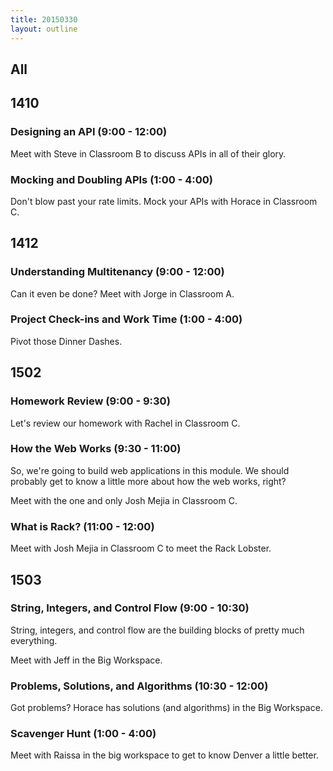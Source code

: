 ```yaml
---
title: 20150330
layout: outline
---
```


## All

## 1410

### Designing an API (9:00 - 12:00)

Meet with Steve in Classroom B to discuss APIs in all of their glory.

### Mocking and Doubling APIs (1:00 - 4:00)

Don't blow past your rate limits. Mock your APIs with Horace in Classroom C.

## 1412

### Understanding Multitenancy (9:00 - 12:00)

Can it even be done? Meet with Jorge in Classroom A.

### Project Check-ins and Work Time (1:00 - 4:00)

Pivot those Dinner Dashes.

## 1502

### Homework Review (9:00 - 9:30)

Let's review our homework with Rachel in Classroom C.

### How the Web Works (9:30 - 11:00)

So, we're going to build web applications in this module. We should probably get to know a little more about how the web works, right?

Meet with the one and only Josh Mejia in Classroom C.

### What is Rack? (11:00 - 12:00)

Meet with Josh Mejia in Classroom C to meet the Rack Lobster.

## 1503

### String, Integers, and Control Flow (9:00 - 10:30)

String, integers, and control flow are the building blocks of pretty much everything.

Meet with Jeff in the Big Workspace.

### Problems, Solutions, and Algorithms (10:30 - 12:00)

Got problems? Horace has solutions (and algorithms) in the Big Workspace.

### Scavenger Hunt (1:00 - 4:00)

Meet with Raissa in the big workspace to get to know Denver a little better.